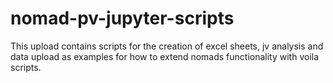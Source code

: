 # nomad-pv-jupyter-scripts
This upload contains scripts for the creation of excel sheets, jv analysis and data upload as examples for how to extend nomads functionality with voila scripts.